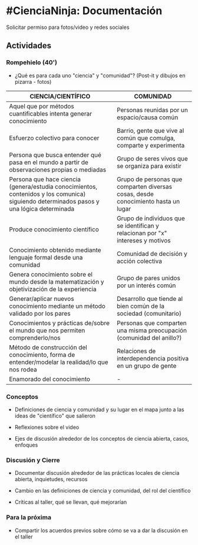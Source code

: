 # #CienciaNinja: Documentación

Solicitar permiso para fotos/video y redes sociales

## Actividades

### Rompehielo (40')

- ¿Qué es para cada uno "ciencia" y "comunidad"? (Post-it y dibujos en pizarra - fotos)

|CIENCIA/CIENTÍFICO | COMUNIDAD
|----|------|
|Aquel que por métodos cuantificables intenta generar conocimiento|Personas reunidas por un espacio/causa común
|Esfuerzo colectivo para conocer|Barrio, gente que vive al común que comulga, comparte y experimenta
|Persona que busca entender qué pasa en el mundo a partir de observaciones propias o mediadas|Grupo de seres vivos que se organiza para existir
|Persona que hace ciencia (genera/estudia conocimientos, contenidos y los comunica) siguiendo determinados pasos y una lógica determinada|Grupo de personas que comparten diversas cosas, desde conocimiento hasta un lugar
|Produce conocimiento científico|Grupo de individuos que se identifican y relacionan por "x" intereses y motivos
|Conocimiento obtenido mediante lenguaje formal desde una comunidad|Comunidad de decisión y acción colectiva
|Genera conocimiento sobre el mundo desde la matematización y objetivización de la experiencia|Grupo de pares unidos por un interés común
|Generar/aplicar nuevos conocimiento mediante un método validado por los pares|Desarrollo que tiende al bien común de la sociedad (comunitario)
|Conocimientos y prácticas de/sobre el mundo que nos permiten comprenderlo/nos|Personas que comparten una misma preocupación (comunidad del anillo?)
|Método de construcción del conocimiento, forma de entender/modelar la realidad/lo que nos rodea|Relaciones de interdependencia positiva en un grupo de gente
|Enamorado del conocimiento|-

### Conceptos

- Definiciones de ciencia y comunidad y su lugar en el mapa junto a las ideas de "científico" que salieron

- Reflexiones sobre el video

- Ejes de discusión alrededor de los conceptos de ciencia abierta, casos, enfoques

### Discusión y Cierre

- Documentar discusión alrededor de las prácticas locales de ciencia abierta, inquietudes, recursos

- Cambio en las definiciones de ciencia y comunidad, del rol del científico

- Críticas al taller, qué se llevan, qué mejorarían

### Para la próxima

- Compartir los acuerdos previos sobre cómo se va a dar la discusión en el taller
